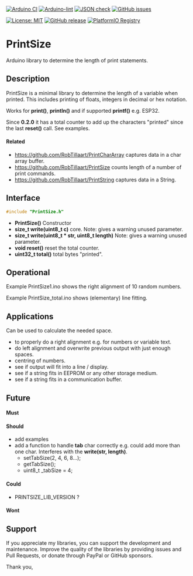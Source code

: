 
[![Arduino CI](https://github.com/RobTillaart/PrintSize/workflows/Arduino%20CI/badge.svg)](https://github.com/marketplace/actions/arduino_ci)
[![Arduino-lint](https://github.com/RobTillaart/PrintSize/actions/workflows/arduino-lint.yml/badge.svg)](https://github.com/RobTillaart/PrintSize/actions/workflows/arduino-lint.yml)
[![JSON check](https://github.com/RobTillaart/PrintSize/actions/workflows/jsoncheck.yml/badge.svg)](https://github.com/RobTillaart/PrintSize/actions/workflows/jsoncheck.yml)
[![GitHub issues](https://img.shields.io/github/issues/RobTillaart/PrintSize.svg)](https://github.com/RobTillaart/PrintSize/issues)

[![License: MIT](https://img.shields.io/badge/license-MIT-green.svg)](https://github.com/RobTillaart/PrintSize/blob/master/LICENSE)
[![GitHub release](https://img.shields.io/github/release/RobTillaart/PrintSize.svg?maxAge=3600)](https://github.com/RobTillaart/PrintSize/releases)
[![PlatformIO Registry](https://badges.registry.platformio.org/packages/robtillaart/library/PrintSize.svg)](https://registry.platformio.org/libraries/robtillaart/PrintSize)


# PrintSize

Arduino library to determine the length of print statements.


## Description

PrintSize is a minimal library to determine the length of a variable when printed.
This includes printing of floats, integers in decimal or hex notation.

Works for **print()**, **println()** and if supported **printf()** e.g. ESP32.

Since **0.2.0** it has a total counter to add up the characters "printed" since
the last **reset()** call. See examples.


#### Related

- https://github.com/RobTillaart/PrintCharArray captures data in a char array buffer.
- https://github.com/RobTillaart/PrintSize counts length of a number of print commands.
- https://github.com/RobTillaart/PrintString captures data in a String.


## Interface

```cpp
#include "PrintSize.h"
```

- **PrintSize()** Constructor
- **size_t write(uint8_t c)** core.
Note: gives a warning unused parameter.
- **size_t write(uint8_t \* str, uint8_t length)**
Note: gives a warning unused parameter.
- **void reset()** reset the total counter.
- **uint32_t total()** total bytes "printed".


## Operational

Example PrintSize1.ino shows the right alignment of 10 random numbers.

Example PrintSize_total.ino shows (elementary) line fitting.


## Applications

Can be used to calculate the needed space.
- to properly do a right alignment e.g. for numbers or variable text.
- do left alignment and overwrite previous output with just enough spaces.
- centring of numbers.
- see if output will fit into a line / display.
- see if a string fits in EEPROM or any other storage medium.
- see if a string fits in a communication buffer.


## Future

#### Must

#### Should

- add examples
- add a function to handle **tab** char correctly e.g. 
  could add more than one char. Interferes with the **write(str, length)**.
  - setTabSize(2, 4, 6, 8...);
  - getTabSize();
  - uint8_t \_tabSize = 4;

#### Could

- PRINTSIZE_LIB_VERSION ?

#### Wont


## Support

If you appreciate my libraries, you can support the development and maintenance.
Improve the quality of the libraries by providing issues and Pull Requests, or
donate through PayPal or GitHub sponsors.

Thank you,


